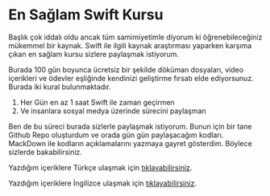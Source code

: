 # En Sağlam Swift Kursu
Başlık çok iddalı oldu ancak tüm samimiyetimle diyorum ki öğrenebileceğiniz mükemmel bir kaynak. Swift ile ilgili kaynak araştırması yaparken karşıma çıkan en sağlam kursu sizlere paylaşmak istiyorum.

Burada 100 gün boyunca ücretsiz bir şekilde döküman dosyaları, video içerikleri ve ödevler eşliğinde kendinizi geliştirme fırsatı elde ediyorsunuz. Burada iki kural bulunmaktadır.

1. Her Gün en az 1 saat Swift ile zaman geçirmen
2. Ve insanlara sosyal medya üzerinde sürecini paylaşman

Ben de bu süreci burada sizlerle paylaşmak istiyorum. Bunun için bir tane Github Repo oluşturdum ve orada gün gün paylaşacağım kodları. MackDown ile kodların açıklamalarını yazmaya gayret gösterdim. Böylece sizlerde bakabilirsiniz.

Yazdığım içeriklere Türkçe ulaşmak için [tıklayabilirsiniz](http//www.ozturkomerfaruk.com).

Yazdığım içeriklere İngilizce ulaşmak için [tıklayabilirsiniz](http//www.ozturkomerfaruk.com).
